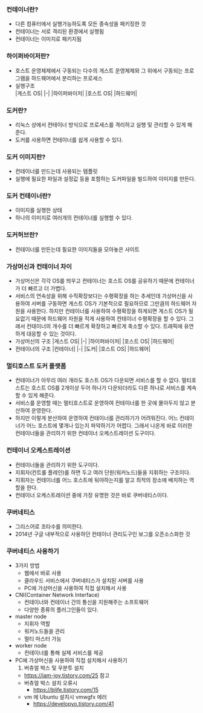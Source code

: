 ### 컨테이너란? 
  - 다른 컴퓨터에서 실행가능하도록 모든 종속성을 패키징한 것
  - 컨테이너는 서로 격리된 환경에서 실행됨
  - 컨테이너는 이미지로 패키지됨
### 하이퍼바이저란? 
  - 호스트 운영체제에서 구동되는 다수의 게스트 운영체제와 그 위에서 구동되는 프로그램을 하드웨어에서
    분리하는 프로세스
  - 실행구조  
    |게스트 OS|
    |-|
    |하이퍼바이저|
    |호스트 OS|
    |하드웨어|
### 도커란?
  - 리눅스 상에서 컨테이너 방식으로 프로세스를 격리하고 실행 및 관리할 수 있게 해준다. 
  - 도커를 사용하면 컨테이너를 쉽게 사용할 수 있다.
### 도커 이미지란? 
  - 컨테이너를 만드는데 사용되는 템플릿
  - 실행에 필요한 파일과 설정값 등을 포함하는 도커파일을 빌드하여 이미지를 만든다.
### 도커 컨테이너란?  
  - 이미지를 실행한 상태
  - 하나의 이미지로 여러개의 컨테이너를 실행할 수 있다.
### 도커허브란? 
  - 컨테이너를 만든는데 필요한 이미지들을 모아놓은 사이트
### 가상머신과 컨테이너 차이
  - 가상머신은 각각 OS를 띄우고 컨테이너는 호스트 OS를 공유하기 때문에 컨테이너가 더 빠르고 더 가볍다.
  - 서비스의 연속성을 위해 수직확장보다는 수평확장을 하는 추세인데 가상머신을 사용하여 서버를 구동하면 게스트 OS가 기본적으로 필요하므로 그만큼의 하드웨어 자원을 사용한다. 하지만 컨테이너를 사용하여 수평확장을 하게되면 게스트 OS가 필요없기 때문에 하드웨어 자원을 적게 사용하여 컨테이너 수평확장을 할 수 있다. 그래서 컨테이너의 개수를 더 빠르게 확장하고 빠르게 축소할 수 있다. 트래픽에 유연하게 대응할 수 있는 것이다.
  - 가상머신의 구조
    |게스트 OS|
    |-|
    |하이퍼바이저|
    |호스트 OS|
    |하드웨어|
  - 컨테이너의 구조
    |컨테이너|
    |-|
    |도커|
    |호스트 OS|
    |하드웨어|
### 멀티호스트 도커 플랫폼 
  - 컨테이너가 아무리 여러 개라도 호스트 OS가 다운되면 서비스를 할 수 없다. 멀티호스트는 호스트 OS를 2개이상 두어 하나가 다운되더라도 다른 하나로 서비스를 계속할 수 있게 해준다.
  - 서비스를 운영할 때는 멀티호스트로 운영하여 컨테이너를 한 곳에 몰아두지 않고 분산하여 운영한다.
  - 하지만 이렇게 분산하여 운영하여 컨테이너를 관리하기가 어려워진다. 어느 컨테이너가 어느 호스트에 몇개나 있는지 파악하기가 어렵다. 그래서 나온게 바로 이러한 컨테이너들을 관리하기 위한 컨테이너 오케스트레이션 도구이다. 
### 컨테이너 오케스트레이션 
  - 컨테이너들을 관리하기 위한 도구이다.
  - 지휘자(컨트롤 플레인)를 하면 두고 여러 단원(워커노드)들을 지휘하는 구조이다.
  - 지휘자는 컨테이너를 어느 호스트에 둬야하는지를 알고 최적의 장소에 배치하는 역할을 한다. 
  - 컨테이너 오케스트레이션 중에 가장 유명한 것은 바로 쿠버네티스이다.
### 쿠버네티스  
  - 그리스어로 조타수를 의미한다.
  - 2014년 구글 내부적으로 사용하던 컨테이너 관리도구인 보그를 오픈소스화한 것 

### 쿠버네티스 사용하기 
  - 3가지 방법
    - 웹에서 바로 사용
    - 클라우드 서비스에서 쿠버네티스가 설치된 서버를 사용
    - PC에 가상머신을 사용하여 직접 설치해서 사용 
  - CNI(Container Network Interface)
    - 컨테이너와 컨테이너 간의 통신을 지원해주는 소프트웨어
    - 다양한 종류의 플러그인들이 있다.
  - master node
    - 지휘자 역할
    - 워커노드들을 관리
    - 멀티 마스터 가능
  - worker node
    - 컨테이너를 통해 실제 서비스를 제공
  - PC에 가상머신을 사용하여 직접 설치해서 사용하기
    1. 버츄얼 박스 및 우분투 설치
      - https://iam-joy.tistory.com/25 참고
      - 버츄얼 박스 설치 오류시
        - https://blife.tistory.com/15
      - vm 에 Ubuntu 설치시 vmwgfx 에러
        - https://developyo.tistory.com/41












    
